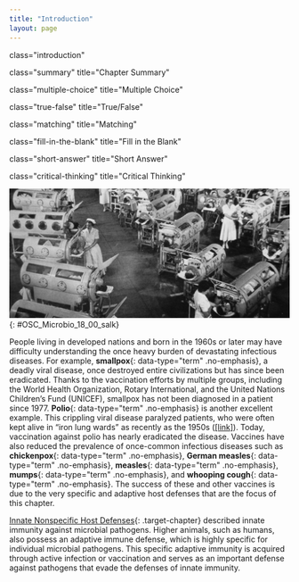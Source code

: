 ```yaml
---
title: "Introduction"
layout: page
---
```



<cnx-pi data-type="cnx.flag.introduction"> class="introduction" </cnx-pi>

<cnx-pi data-type="cnx.eoc">class="summary" title="Chapter Summary"</cnx-pi>

<cnx-pi data-type="cnx.eoc">class="multiple-choice" title="Multiple Choice"</cnx-pi>

<cnx-pi data-type="cnx.eoc">class="true-false" title="True/False"</cnx-pi>

<cnx-pi data-type="cnx.eoc">class="matching" title="Matching"</cnx-pi>

<cnx-pi data-type="cnx.eoc">class="fill-in-the-blank" title="Fill in the Blank"</cnx-pi>

<cnx-pi data-type="cnx.eoc">class="short-answer" title="Short Answer"</cnx-pi>

<cnx-pi data-type="cnx.eoc">class="critical-thinking" title="Critical Thinking"</cnx-pi>

 ![Photo of a room full on patients in large chambers that cover their entire bodies.](../resources/OSC_Microbio_18_00_salk.jpg "Polio was once a common disease with potentially serious consequences, including paralysis. Vaccination has all but eliminated the disease from most countries around the world. An iron-lung ward, such as the one shown in this 1953 photograph, housed patients paralyzed from polio and unable to breathe for themselves."){: #OSC_Microbio_18_00_salk}

People living in developed nations and born in the 1960s or later may have difficulty understanding the once heavy burden of devastating infectious diseases. For example, **smallpox**{: data-type="term" .no-emphasis}, a deadly viral disease, once destroyed entire civilizations but has since been eradicated. Thanks to the vaccination efforts by multiple groups, including the World Health Organization, Rotary International, and the United Nations Children’s Fund (UNICEF), smallpox has not been diagnosed in a patient since 1977. **Polio**{: data-type="term" .no-emphasis} is another excellent example. This crippling viral disease paralyzed patients, who were often kept alive in “iron lung wards” as recently as the 1950s ([\[link\]](#OSC_Microbio_18_00_salk)). Today, vaccination against polio has nearly eradicated the disease. Vaccines have also reduced the prevalence of once-common infectious diseases such as **chickenpox**{: data-type="term" .no-emphasis}, **German measles**{: data-type="term" .no-emphasis}, **measles**{: data-type="term" .no-emphasis}, **mumps**{: data-type="term" .no-emphasis}, and **whooping cough**{: data-type="term" .no-emphasis}. The success of these and other vaccines is due to the very specific and adaptive host defenses that are the focus of this chapter.

[Innate Nonspecific Host Defenses](/m58876){: .target-chapter} described innate immunity against microbial pathogens. Higher animals, such as humans, also possess an adaptive immune defense, which is highly specific for individual microbial pathogens. This specific adaptive immunity is acquired through active infection or vaccination and serves as an important defense against pathogens that evade the defenses of innate immunity.

